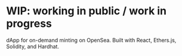 # WIP: working in public / work in progress

dApp for on-demand minting on OpenSea. Built with React, Ethers.js, Solidity, and Hardhat.
